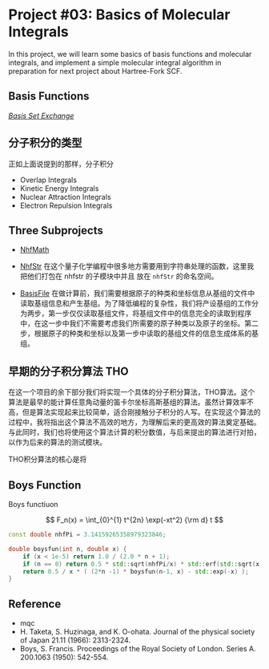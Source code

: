 # Project #03: Basics of Molecular Integrals

In this project, we will learn some basics of basis functions and molecular integrals, and implement a simple molecular integral algorithm in preparation for next project about Hartree-Fork SCF.

## Basis Functions

[*Basis Set Exchange*](https://www.basissetexchange.org/)




## 分子积分的类型

正如上面说提到的那样，分子积分

* Overlap Integrals
* Kinetic Energy Integrals
* Nuclear Attraction Integrals
* Electron Repulsion Integrals





## Three Subprojects 

* [NhfMath](https://github.com/rudin-jiang/QuantumChemistryCpp/tree/master/Project%2303/nhfmath)



* [NhfStr](https://github.com/rudin-jiang/QuantumChemistryCpp/tree/master/Project%2303/nhfstr)
在这个量子化学编程中很多地方需要用到字符串处理的函数，这里我把他们打包在 nhfstr 的子模块中并且 放在 `nhfStr` 的命名空间。



* [BasisFile](https://github.com/rudin-jiang/QuantumChemistryCpp/tree/master/Project%2303/basisfile)
在做计算前，我们需要根据原子的种类和坐标信息从基组的文件中读取基组信息和产生基组。为了降低编程的复杂性，我们将产设基组的工作分为两步，第一步仅仅读取基组文件，将基组文件中的信息完全的读取到程序中，在这一步中我们不需要考虑我们所需要的原子种类以及原子的坐标。第二步，根据原子的种类和坐标以及第一步中读取的基组文件的信息生成体系的基组。





## 早期的分子积分算法 THO

在这一个项目的余下部分我们将实现一个具体的分子积分算法，THO算法。这个算法是最早的能计算任意角动量的笛卡尔坐标高斯基组的算法。虽然计算效率不高，但是算法实现起来比较简单，适合刚接触分子积分的人写。在实现这个算法的过程中，我将指出这个算法不高效的地方，为理解后来的更高效的算法奠定基础。与此同时，我们也将使用这个算法计算的积分数值，与后来提出的算法进行对拍，以作为后来的算法的测试模块。

THO积分算法的核心是将


## Boys Function

Boys functiuon

$$
F_n(x) = \int_{0}^{1} t^{2n} \exp(-xt^2)  {\rm d} t
$$


```c++
const double nhfPi = 3.14159265358979323846;

double boysfun(int n, double x) {
    if (x < 1e-5) return 1.0 / (2.0 * n + 1);
    if (n == 0) return 0.5 * std::sqrt(nhfPi/x) * std::erf(std::sqrt(x));
    return 0.5 / x * ( (2*n -1) * boysfun(n-1, x) - std::exp(-x) );
}
```

## Reference

* mqc
* H. Taketa, S. Huzinaga, and K. O-ohata. Journal of the physical society of Japan 21.11 (1966): 2313-2324.
* Boys, S. Francis. Proceedings of the Royal Society of London. Series A. 200.1063 (1950): 542-554.